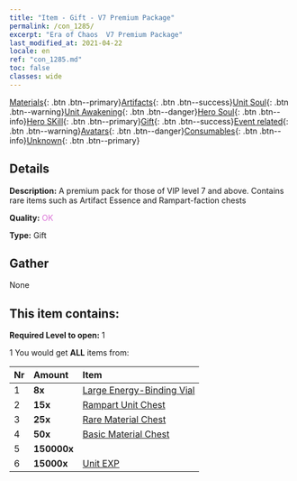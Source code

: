 ```yaml
---
title: "Item - Gift - V7 Premium Package"
permalink: /con_1285/
excerpt: "Era of Chaos  V7 Premium Package"
last_modified_at: 2021-04-22
locale: en
ref: "con_1285.md"
toc: false
classes: wide
---
```

 [Materials](/Items/){: .btn .btn--primary}[Artifacts](/Items/Artifacts/){: .btn .btn--success}[Unit Soul](/Items/UnitSoul/){: .btn .btn--warning}[Unit Awakening](/Items/UnitAwakening/){: .btn .btn--danger}[Hero Soul](/Items/HeroSoul/){: .btn .btn--info}[Hero SKill](/Items/HeroSkill/){: .btn .btn--primary}[Gift](/Items/Gift/){: .btn .btn--success}[Event related](/Items/Events/){: .btn .btn--warning}[Avatars](/Items/Avatars/){: .btn .btn--danger}[Consumables](/Items/Consumables/){: .btn .btn--info}[Unknown](/Items/Unknown/){: .btn .btn--primary}

## Details
 **Description:** A premium pack for those of VIP level 7 and above. Contains rare items such as Artifact Essence and Rampart-faction chests

 **Quality:** <span style="color: #DA70D6">OK</span>

 **Type:** Gift

## Gather

  None

## This item contains:

 **Required Level to open:** 1

 1 You would get **ALL** items  from:

  | Nr | Amount |     Item    |
  |:---|:-------|:------------|
  | 1 |  **8x** | [Large Energy-Binding Vial](/Items/con_726/) |  | 
  | 2 |  **15x** | [Rampart Unit Chest](/Items/con_1270/) |  | 
  | 3 |  **25x** | [Rare Material Chest](/Items/con_757/) |  | 
  | 4 |  **50x** | [Basic Material Chest](/Items/con_756/) |  | 
  | 5 |  **150000x** | <i class="fas fa-coins"/> |  | 
  | 6 |  **15000x** | [Unit EXP](/Items/con_902/) |  | 
